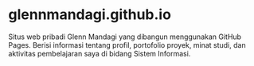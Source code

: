 # glennmandagi.github.io
Situs web pribadi Glenn Mandagi yang dibangun menggunakan GitHub Pages. Berisi informasi tentang profil, portofolio proyek, minat studi, dan aktivitas pembelajaran saya di bidang Sistem Informasi.
